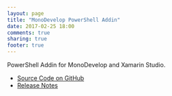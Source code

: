 ```yaml
---
layout: page
title: "MonoDevelop PowerShell Addin"
date: 2017-02-25 18:00
comments: true
sharing: true
footer: true
---
```



PowerShell Addin for MonoDevelop and Xamarin Studio.

 * [Source Code on GitHub](https://github.com/mrward/monodevelop-powershell-addin)
 * [Release Notes](Releases/)
 